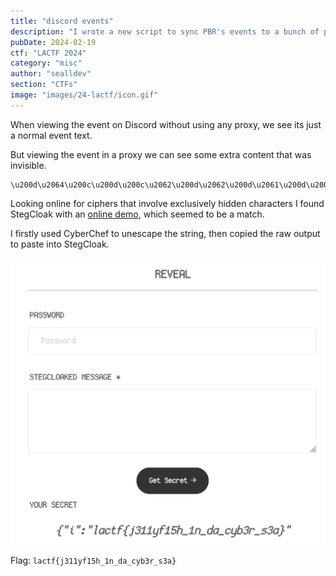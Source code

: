 ```yaml
---
title: "discord events"
description: "I wrote a new script to sync PBR's events to a bunch of places. I even deployed it to the LA CTF server with a flag as an event id! Note: the event ID is formatted in the normal flag format `lactf{...}` - it is not the discord numerical ID."
pubDate: 2024-02-19
ctf: "LACTF 2024"
category: "misc"
author: "sealldev"
section: "CTFs"
image: "images/24-lactf/icon.gif"
---
```


When viewing the event on Discord without using any proxy, we see its just a normal event text.

But viewing the event in a proxy we can see some extra content that was invisible.

```
\u200d\u2064\u200c\u200d\u200c\u2062\u200d\u2062\u200d\u2061\u200d\u200d\u2061\u2062\u200d\u2062\u200d\u2062\u200c\u200d\u200d\u2062\u200d\u2062\u200d\u2061\u200d\u200c\u2062\u2061\u200d\u2062\u2064\u200d\u2062\u200c\u2061\u200c\u2061\u2062\u2061\u200d\u2061\u200d\u2061\u200c\u200d\u200c\u2061\u200d\u200d\u200d\u2062\u200c\u2062\u200c\u2062\u200c\u2062\u2061\u2062\u200c\u2062\u2064\u200c\u200d\u2064\u200d\u2061\u200d\u2062\u200c\u2062\u2061\u2062\u200c\u2064\u2061\u200d\u200d\u2062\u2064\u2063\u2062\u200c\u2062\u2064\u200d\u200c\u200d\u2064\u2063\u2061\u200d\u2061\u2062\u2061\u200d\u2062\u2064\u2061\u2063\u2061\u200d\u2062\u200c\u2061\u200c\u200d\u2064\u200d\u2062\u200d\u2062\u200c\u2062\u200c\u2061\u200c\u2062\u200d\u2064\u2063\u2061\u200c\u2062\u200c\u2062\u200c\u2062\u200c\u2061\u200d\u2062\u2064\u2063\u2061\u2062\u200d\u2062\u200d\u2061\u2063\u2061
```

Looking online for ciphers that involve exclusively hidden characters I found StegCloak with an [online demo](https://stegcloak.surge.sh/), which seemed to be a match.

I firstly used CyberChef to unescape the string, then copied the raw output to paste into StegCloak.

![discord-events-1.png](images/24-lactf/discord-events-1.png)

Flag: `lactf{j311yf15h_1n_da_cyb3r_s3a}`